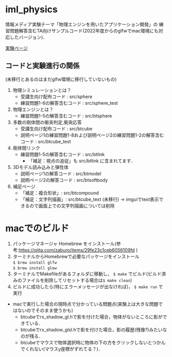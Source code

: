 # iml_physics

情報メディア実験テーマ「物理エンジンを用いたアプリケーション開発」の
練習問題解答含むTA向けサンプルコード(2022年度からのglfwでmac環境にも対応したバージョン)．

[実験ページ](http://slis.tsukuba.ac.jp/~fujisawa.makoto.fu/lecture/iml/)

## コードと実験進行の関係
(未移行とあるのはまだglfw環境に移行していないもの)
1. 物理シミュレーションとは？
	- 受講生向け配布コード : src/sphere
	- 練習問題1-6の解答含むコード : src/sphere_test
2. 物理エンジンとは？
	- 練習問題1-5の解答含むコード : src/btsphere
3. 多数の剛体間の衝突判定,衝突応答
	- 受講生向け配布コード : src/btcube
	- 説明ページ1の練習問題1-8および説明ページ2の練習問題1-2の解答含むコード : src/btcube_test
4. 剛体間リンク
	- 練習問題1-5の解答含むコード : src/btlink
		- 「補足：視点の追従」も src/btlink に含まれてます．
5. 3Dモデル読み込みと弾性体
	- 説明ページ1の解答コード : src/btmodel
	- 説明ページ2の解答コード : src/btsoftbody
6. 補足ページ
	- 「補足：複合形状」: src/btcompound
	- 「補足：文字列描画」: src/btcube_text  (未移行) → imguiでtext表示できるので画面上での文字列描画については削除


# macでのビルド

1. パッケージマネージャ Homebrew をインストール(参考:https://qiita.com/zaburo/items/29fe23c1ceb6056109fd )
2. ターミナルからHomebrewで必要なパッケージをインストール  
`$ brew install glfw`  
`$ brew install glew`  
3. ターミナルでMakefileがあるフォルダに移動し，
`$ make`
でビルド(ビルド済みのファイルを削除してリセットする場合は`$ make clean`)
4. ビルドに成功したら(特にエラーメッセージが出なければ)，
`$ make run`
で実行

* macで実行した場合の現時点で分かっている問題点(実験上は大きな問題ではないのでそのまま使うかも)
	* btcubeでrx_shadow_gl.hで影を付けた場合，物体がないところに影ができている．
	* btcubeでrx_shadow_glsl.hで影を付けた場合，影の履歴(残像?)みたいなのが残る．
	* btcubeでマウスで物体選択時に物体の下の方をクリックしないとつかんでくれない(マウスy座標がずれてる？)．